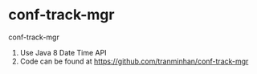 conf-track-mgr
==============

conf-track-mgr

1. Use Java 8 Date Time API
2. Code can be found at https://github.com/tranminhan/conf-track-mgr

